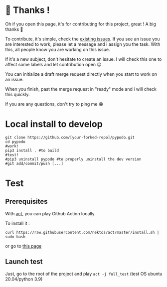 # 🙏 Thanks !

Oh if you open this page, it's for contributing for this project, great ! A big thanks 🙏

To contribute, it's simple, check the [existing issues](https://github.com/thib1984/pypodo/issues). If you see an issue you are interested to work, please let a message and i assign you the task. With this, all people know you are working on this issue.

If it's a new subject, don't hesitate to create an issue. I will check this one to affect some labels and let contribution open 😉

You can initialize a draft merge request directly when you start to work on an issue.

When you finish, past the merge request in "ready" mode and i will check this quickly.

If you are any questions, don't try to ping me 😁

# Local install to develop

```
git clone https://github.com/[your-forked-repo]/pypodo.git
cd pypodo 
#work!
pip3 install . #to build
#test!
#pip3 uninstall pypodo #to properly uninstall the dev version
#git add/commit/push [...]
``` 
# Test

## Prerequisites

With [act](https://github.com/nektos/act), you can play Github Action locally.

To install it :
```
curl https://raw.githubusercontent.com/nektos/act/master/install.sh | sudo bash
```
or go to [this page](https://github.com/nektos/act#installation)

## Launch test

Just, go to the root of the project and play ``act -j full_test`` (test OS ubuntu 20.04/python 3.9)